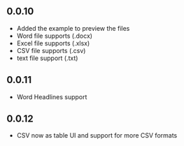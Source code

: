 ## 0.0.10

- Added the example to preview the files
- Word file supports (.docx)
- Excel file supports (.xlsx)
- CSV file supports (.csv)
- text file support (.txt)

## 0.0.11

- Word Headlines support

## 0.0.12

- CSV now as table UI and support for more CSV formats
